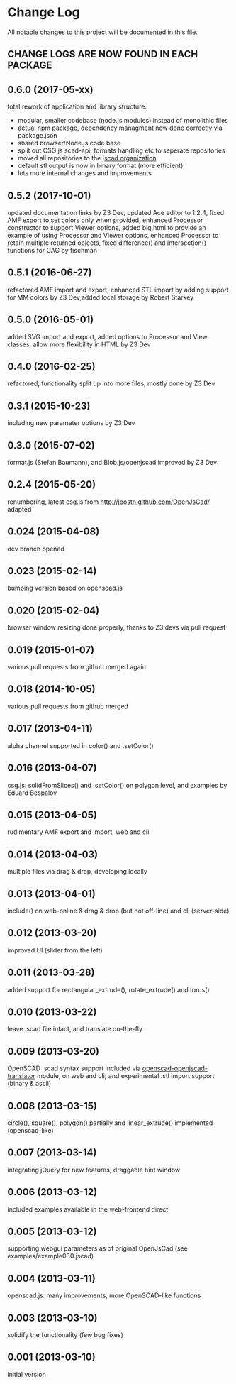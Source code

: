 # Change Log

All notable changes to this project will be documented in this file.

## CHANGE LOGS ARE NOW FOUND IN EACH PACKAGE

## 0.6.0 (2017-05-xx)
total rework of application and library structure:
- modular, smaller codebase (node.js modules) instead of monolithic files
- actual npm package, dependency managment now done correctly via package.json
- shared browser/Node.js code base
- split out CSG.js scad-api, formats handling etc to seperate repositories
- moved all repositories to the [jscad organization](https://github.com/jscad)
- default stl output is now in binary format (more efficient)
- lots more internal changes and improvements

## 0.5.2 (2017-10-01)
updated documentation links by Z3 Dev, updated Ace editor to 1.2.4, fixed AMF export to set colors only when provided, enhanced Processor constructor to support Viewer options, added big.html to provide an example of using Processor and Viewer options, enhanced Processor to retain multiple returned objects, fixed difference() and intersection() functions for CAG by fischman

## 0.5.1 (2016-06-27)
refactored AMF import and export, enhanced STL import by adding support for MM colors by Z3 Dev,added local storage by Robert Starkey

## 0.5.0 (2016-05-01)
 added SVG import and export, added options to Processor and View classes, allow more flexibility in HTML by Z3 Dev

## 0.4.0 (2016-02-25)
refactored, functionality split up into more files, mostly done by Z3 Dev

## 0.3.1 (2015-10-23)
including new parameter options by Z3 Dev

## 0.3.0 (2015-07-02)
  format.js (Stefan Baumann), and Blob.js/openjscad improved by Z3 Dev

## 0.2.4 (2015-05-20)
  renumbering, latest csg.js from http://joostn.github.com/OpenJsCad/ adapted

## 0.024 (2015-04-08)
  dev branch opened

## 0.023 (2015-02-14)
  bumping version based on openscad.js

## 0.020 (2015-02-04)
  browser window resizing done properly, thanks to Z3 devs via pull request

## 0.019 (2015-01-07)
  various pull requests from github merged again

## 0.018 (2014-10-05)
  various pull requests from github merged

## 0.017 (2013-04-11)
  alpha channel supported in color() and .setColor()

## 0.016 (2013-04-07)
  csg.js: solidFromSlices() and .setColor() on polygon level, and examples by Eduard Bespalov

## 0.015 (2013-04-05)
  rudimentary AMF export and import, web and cli

## 0.014 (2013-04-03)
  multiple files via drag & drop, developing locally

## 0.013 (2013-04-01)
  include() on web-online & drag & drop (but not off-line) and cli (server-side)

## 0.012 (2013-03-20)
  improved UI (slider from the left)

## 0.011 (2013-03-28)
  added support for rectangular_extrude(), rotate_extrude() and torus()

## 0.010 (2013-03-22)
  leave .scad file intact, and translate on-the-fly

## 0.009 (2013-03-20)
  OpenSCAD .scad syntax support included via [openscad-openjscad-translator](https://github.com/garyhodgson/openscad-openjscad-translator) module, on web and cli; and experimental .stl import support (binary & ascii)

## 0.008 (2013-03-15)
  circle(), square(), polygon() partially and linear_extrude() implemented (openscad-like)

## 0.007 (2013-03-14)
  integrating jQuery for new features; draggable hint window

## 0.006 (2013-03-12)
  included examples available in the web-frontend direct

## 0.005 (2013-03-12)
  supporting webgui parameters as of original OpenJsCad (see examples/example030.jscad)

## 0.004 (2013-03-11)
  openscad.js: many improvements, more OpenSCAD-like functions

## 0.003 (2013-03-10)
  solidify the functionality (few bug fixes)

## 0.001 (2013-03-10)
  initial version
